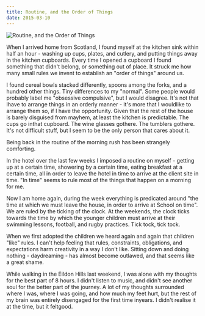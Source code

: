 ```yaml
---
title: Routine, and the Order of Things
date: 2015-03-10
---
```


![Routine, and the Order of Things](https://source.unsplash.com/9ZQzrLWV52M/1600x900)

When I arrived home from Scotland, I found myself at the kitchen sink within half an hour - washing up cups, plates, and cutlery, and putting things away in the kitchen cupboards. Every time I opened a cupboard I found something that didn't belong, or something out of place. It struck me how many small rules we invent to establish an "order of things" around us.

I found cereal bowls stacked differently, spoons among the forks, and a hundred other things. Tiny differences to my "normal". Some people would probably label me "obsessive compulsive", but I would disagree. It's not that Ihave to arrange things in an orderly manner - it's more that I wouldlike to arrange them so, if I have the opportunity. Given that the rest of the house is barely disguised from mayhem, at least the kitchen is predictable. The cups go inthat cupboard. The wine glasses gothere. The tumblers gothere. It's not difficult stuff, but I seem to be the only person that cares about it.

Being back in the routine of the morning rush has been strangely comforting.

In the hotel over the last few weeks I imposed a routine on myself - getting up at a certain time, showering by a certain time, eating breakfast at a certain time, all in order to leave the hotel in time to arrive at the client site in time. "In time" seems to rule most of the things that happen on a morning for me.

Now I am home again, during the week everything is predicated around "the time at which we must leave the house, in order to arrive at School on time". We are ruled by the ticking of the clock. At the weekends, the clock ticks towards the time by which the younger children must arrive at their swimming lessons, football, and rugby practices. Tick tock, tick tock.

When we first adopted the children we heard again and again that children "like" rules. I can't help feeling that rules, constraints, obligations, and expectations harm creativity in a way I don't like. Sitting down and doing nothing - daydreaming - has almost become outlawed, and that seems like a great shame.

While walking in the Eildon Hills last weekend, I was alone with my thoughts for the best part of 8 hours. I didn't listen to music, and didn't see another soul for the better part of the journey. A lot of my thoughts surrounded where I was, where I was going, and how much my feet hurt, but the rest of my brain was entirely disengaged for the first time inyears. I didn't realise it at the time, but it feltgood.